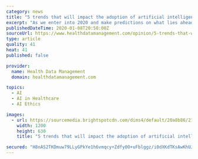 ```yaml
---
category: news
title: "5 trends that will impact the adoption of artificial intelligence"
excerpt: "As we enter into 2020 and make predictions on what lies ahead in the New Year, it’s time to look at how artificial intelligence could advance even more rapidly ... screening resumes 15 times faster than a human to identify the best candidates. And, in healthcare, AI will assist in medical, legal, and regulatory review for pharmaceutical ..."
publishedDateTime: 2020-01-08T20:58:00Z
sourceUrl: https://www.healthdatamanagement.com/opinion/5-trends-that-will-impact-the-adoption-of-artificial-intelligence
type: article
quality: 41
heat: 41
published: false

provider:
  name: Health Data Management
  domain: healthdatamanagement.com

topics:
  - AI
  - AI in Healthcare
  - AI Ethics

images:
  - url: https://sourcemedia.brightspotcdn.com/dims4/default/20a8b86/2147483647/strip/true/crop/361x190+0+25/resize/1200x630!/quality/90/?url=https%3A%2F%2Fsourcemedia.brightspotcdn.com%2F6d%2Fa2%2F81ca178044bba0e9ca404f98a2e6%2Fartificial-intelligence-20.jpg
    width: 1200
    height: 630
    title: "5 trends that will impact the adoption of artificial intelligence"

secured: "H8nAS2TKDmuw79LLyGPkYe1h6vmqcy+Zdfy0O+uFblggz/i0dXKdTKsAwKhUJCZzyucmgBIe870BdNY+G5p/gwdi9jU/stBqqVyZ6epaDDpmFq5nACwRoS6ZCXKvmYCLMIZqwpeL9/xjWGKb2Fnt61vvHFcusztmL3P1KW65rxSvgLd/LQi9RoBsuCKs57kMHTZVcvn2Cmuont7yDEOVJ2ACn8lPvlezSVZjkfQxXTX4+nQRweNcwCg8U8d9K+cngkKyOagj3zBhXLzWcbI/w+ECwZ901ADbeimMRL9U0oxslBmotirWE9/hwuKcB0XO5fvvK4OxLy8lu1AKgjBWUkvkso2da7mWaKx2+pLK1loHqdaIlTn0QT546YlKgDHYIbJs//3QbiRlL6hDWniDG9dQTMxTZljOmHAqlceF1kXsfp6cIYTNRd4sQyBXjb9dOAwox7EEhOt+eCli/foLfA==;4l/bpi09wzOupUzQw6t60Q=="
---
```


